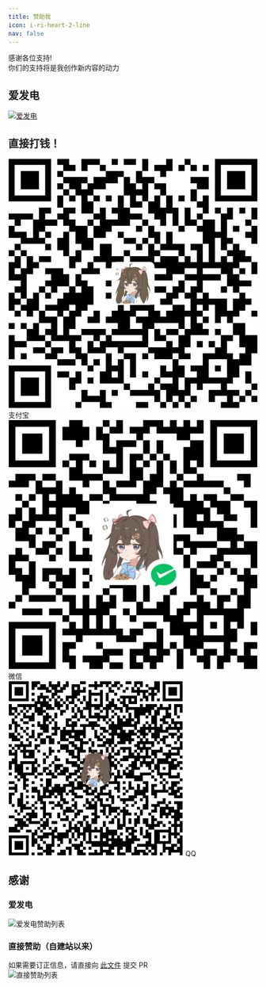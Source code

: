 ```yaml
---
title: 赞助我
icon: i-ri-heart-2-line
nav: false
---
```


<!-- markdownlint-disable MD026 MD033 -->

<div class="text-center">

感谢各位支持!  
你们的支持将是我创作新内容的动力

</div>

## 爱发电

<div class="w-216px m-auto">
  <a href="https://afdian.net/a/lgc2333">
    <img src="https://pic1.afdiancdn.com/static/img/welcome/button-sponsorme.png" alt="爱发电">
  </a>
</div>

## 直接打钱！

<div class="w-fit m-auto flex flex-wrap items-center justify-center">
  <div class="flex flex-col items-center justify-center">
    <img src="./images/alipay.jpg" alt="支付宝" class="w-200px m-0! border-solid border-white border-1px">
    <span>支付宝</span>
  </div>
  <div class="flex flex-col items-center justify-center">
    <img src="./images/wechat.png" alt="微信" class="w-200px m-0! border-solid border-white border-1px">
    <span>微信</span>
  </div>
  <div class="flex flex-col items-center justify-center">
    <img src="./images/qq.png" alt="QQ" class="w-200px m-0! border-solid border-white border-1px">
    <span>QQ</span>
  </div>
</div>

## 感谢

<h3 class="w-fit m-auto">爱发电</h3>

<img src="/assets/sponsors-afdian.svg" alt="爱发电赞助列表" class="shadow-none!" data-no-zoom>

<h3 class="w-fit m-auto">直接赞助（自建站以来）</h3>

<div class="text-center">如果需要订正信息，请直接向 <a href="https://github.com/lgc2333/blog/blob/master/scripts/sponsor-direct-raw.json" target="_blank">此文件</a> 提交 PR</div>

<img src="/assets/sponsors-direct.svg" alt="直接赞助列表" class="shadow-none!" data-no-zoom>
